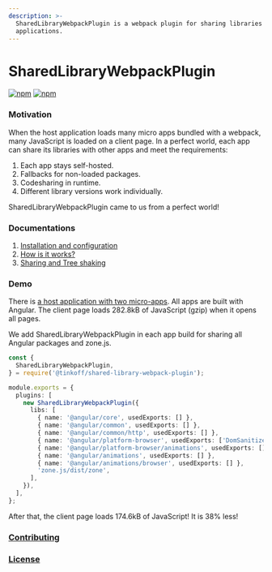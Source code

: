 ```yaml
---
description: >-
  SharedLibraryWebpackPlugin is a webpack plugin for sharing libraries between
  applications.
---
```


# SharedLibraryWebpackPlugin

[![npm](https://img.shields.io/npm/v/@tinkoff/shared-library-webpack-plugin)](https://www.npmjs.com/package/@tinkoff/shared-library-webpack-plugin) [![npm](https://img.shields.io/npm/dm/@tinkoff/shared-library-webpack-plugin)](https://www.npmjs.com/package/@tinkoff/shared-library-webpack-plugin)

### Motivation

When the host application loads many micro apps bundled with a webpack, many JavaScript is loaded on a client page. In a perfect world, each app can share its libraries with other apps and meet the requirements:

1. Each app stays self-hosted.
2. Fallbacks for non-loaded packages.
3. Codesharing in runtime.
4. Different library versions work individually.

SharedLibraryWebpackPlugin came to us from a perfect world!

### Documentations

1. [Installation and configuration](docs/installation_and_configuration.md)
2. [How is it works?](docs/how_is_it_works.md)
3. [Sharing and Tree shaking](https://github.com/TinkoffCreditSystems/shared-library-webpack-plugin/tree/15f229429eaf4e9adedbd15b405686a142d0087e/docs/tree_shaking.md)

### Demo

There is [a host application with two micro-apps](https://github.com/IKatsuba/shared-library-plugin-demo). All apps are built with Angular. The client page loads 282.8kB of JavaScript \(gzip\) when it opens all pages.

We add SharedLibraryWebpackPlugin in each app build for sharing all Angular packages and zone.js.

```typescript
const {
  SharedLibraryWebpackPlugin,
} = require('@tinkoff/shared-library-webpack-plugin');

module.exports = {
  plugins: [
    new SharedLibraryWebpackPlugin({
      libs: [
        { name: '@angular/core', usedExports: [] },
        { name: '@angular/common', usedExports: [] },
        { name: '@angular/common/http', usedExports: [] },
        { name: '@angular/platform-browser', usedExports: ['DomSanitizer'] },
        { name: '@angular/platform-browser/animations', usedExports: [] },
        { name: '@angular/animations', usedExports: [] },
        { name: '@angular/animations/browser', usedExports: [] },
        'zone.js/dist/zone',
      ],
    }),
  ],
};
```

After that, the client page loads 174.6kB of JavaScript! It is 38% less!

### [Contributing](contributing.md)

### [License](license.md)

